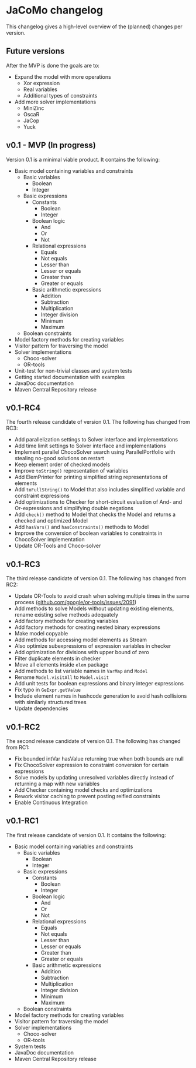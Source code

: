 # JaCoMo changelog
This changelog gives a high-level overview of the (planned) changes per version.

## Future versions
After the MVP is done the goals are to:

- Expand the model with more operations
  - Xor expression
  - Real variables
  - Additional types of constraints
- Add more solver implementations
  - MiniZinc
  - OscaR
  - JaCop
  - Yuck

## v0.1 - MVP (In progress)
Version 0.1 is a minimal viable product. It contains the following:

- Basic model containing variables and constraints
  - Basic variables
    - Boolean
    - Integer
  - Basic expressions
    - Constants
      - Boolean
      - Integer
    - Boolean logic
      - And
      - Or
      - Not
    - Relational expressions
      - Equals
      - Not equals
      - Lesser than
      - Lesser or equals
      - Greater than
      - Greater or equals
    - Basic arithmetic expressions
      - Addition
      - Subtraction
      - Multiplication
      - Integer division
      - Minimum
      - Maximum
  - Boolean constraints
- Model factory methods for creating variables
- Visitor pattern for traversing the model
- Solver implementations
  - Choco-solver
  - OR-tools
- Unit-test for non-trivial classes and system tests
- Getting started documentation with examples
- JavaDoc documentation
- Maven Central Repository release

## v0.1-RC4
The fourth release candidate of version 0.1. The following has changed from RC3:

- Add parallelization settings to Solver interface and implementations
- Add time limit settings to Solver interface and implementations
- Implement parallel ChocoSolver search using ParallelPortfolio with stealing no-good solutions on restart
- Keep element order of checked models
- Improve `toString()` representation of variables
- Add ElemPrinter for printing simplified string representations of elements
- Add `toFullString()` to Model that also includes simplified variable and constraint expressions
- Add optimizations to Checker for short-circuit evaluation of And- and Or-expressions and simplifying double negations
- Add `check()` method to Model that checks the Model and returns a checked and optimized Model
- Add `hasVars()` and `hasConstraints()` methods to Model
- Improve the conversion of boolean variables to constraints in ChocoSolver implementation
- Update OR-Tools and Choco-solver

## v0.1-RC3
The third release candidate of version 0.1. The following has changed from RC2:

- Update OR-Tools to avoid crash when solving multiple times in the same process ([github.com/google/or-tools/issues/2091](https://github.com/google/or-tools/issues/2091))
- Add methods to solve Models without updating existing elements, rename existing solve methods adequately
- Add factory methods for creating variables
- Add factory methods for creating nested binary expressions
- Make model copyable
- Add methods for accessing model elements as Stream
- Also optimize subexpressions of expression variables in checker
- Add optimization for divisions with upper bound of zero
- Filter duplicate elements in checker
- Move all elements inside `elem` package
- Add methods to list variable names in `VarMap` and `Model`
- Rename `Model.visitAll` to `Model.visit`
- Add unit tests for boolean expressions and binary integer expressions
- Fix typo in `GeExpr.getValue`
- Include element names in hashcode generation to avoid hash collisions with similarly structured trees
- Update dependencies

## v0.1-RC2
The second release candidate of version 0.1. The following has changed from RC1:

- Fix bounded intVar hasValue returning true when both bounds are null
- Fix ChocoSolver expression to constraint conversion for certain expressions
- Solve models by updating unresolved variables directly instead of returning a
  map with new variables
- Add Checker containing model checks and optimizations
- Rework visitor caching to prevent posting reified constraints
- Enable Continuous Integration

## v0.1-RC1
The first release candidate of version 0.1. It contains the following:

- Basic model containing variables and constraints
  - Basic variables
    - Boolean
    - Integer
  - Basic expressions
    - Constants
      - Boolean
      - Integer
    - Boolean logic
      - And
      - Or
      - Not
    - Relational expressions
      - Equals
      - Not equals
      - Lesser than
      - Lesser or equals
      - Greater than
      - Greater or equals
    - Basic arithmetic expressions
      - Addition
      - Subtraction
      - Multiplication
      - Integer division
      - Minimum
      - Maximum
  - Boolean constraints
- Model factory methods for creating variables
- Visitor pattern for traversing the model
- Solver implementations
  - Choco-solver
  - OR-tools
- System tests
- JavaDoc documentation
- Maven Central Repository release

